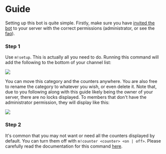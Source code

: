 # Guide

Setting up this bot is quite simple. Firstly, make sure you have [invited the bot](https://membercount.net/invite?from=docs-guide) to your server with the correct permissions (administrator, or see the [faq](faq)).

### Step 1
Use `m!setup`. This is actually all you need to do. Running this command will add the following to the bottom of your channel list:

![](https://i.imgur.com/yVlZFsh.png)

You can move this category and the counters anywhere. You are also free to rename the category to whatever you wish, or even delete it.
Note that, due to you following along with this guide likely being the owner of your server, there are no locks displayed.
To members that don't have the administrator permission, they will display like this:

![](https://i.imgur.com/ebEkWBU.png)

### Step 2
It's common that you may not want or need all the counters displayed by default. You can turn them off with `m!counter <counter> <on | off>`.
Please carefully read the documentation for this command [here](commands?id=counter).
